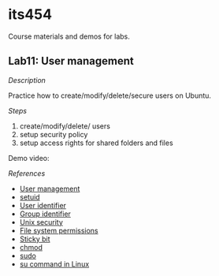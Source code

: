 # its454

Course materials and demos for labs.


## Lab11: User management

_Description_

Practice how to create/modify/delete/secure users on Ubuntu.


_Steps_

1. create/modify/delete/ users
2. setup security policy
3. setup access rights for shared folders and files


Demo video:


_References_

* [User management](https://help.ubuntu.com/lts/serverguide/user-management.html)
* [setuid](https://en.wikipedia.org/wiki/Setuid)
* [User identifier](https://en.wikipedia.org/wiki/User_identifier)
* [Group identifier](https://en.wikipedia.org/wiki/Group_identifier)
* [Unix security](https://en.wikipedia.org/wiki/Unix_security)
* [File system permissions](https://en.wikipedia.org/wiki/File_system_permissions)
* [Sticky bit](https://en.wikipedia.org/wiki/Sticky_bit)
* [chmod](https://en.wikipedia.org/wiki/Chmod)
* [sudo](https://en.wikipedia.org/wiki/Sudo)
* [su command in Linux](https://linuxize.com/post/su-command-in-linux/)


